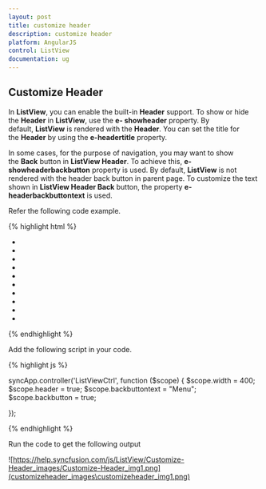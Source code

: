 ```yaml
---
layout: post
title: customize header
description: customize header
platform: AngularJS
control: ListView
documentation: ug
---
```


## Customize Header

In **ListView**, you can enable the built-in **Header** support. To show or hide the **Header** in **ListView**, use the **e- showheader** property. By default, **ListView** is rendered with the **Header**. You can set the title for the **Header** by using the **e-headertitle** property.

In some cases, for the purpose of navigation, you may want to show the **Back** button in **ListView Header**. To achieve this, **e-showheaderbackbutton** property is used. By default, **ListView** is not rendered with the header back button in parent page. To customize the text shown in **ListView Header Back** button, the property **e-headerbackbuttontext** is used.

Refer the following code example.

{% highlight html %}


<div ej-listview id="anglistview" e-width="width" e-showheader="header" e-showheaderbackbutton="backbutton" e-headerbackbuttontext="backbuttontext">
                    <ul>
                        <li data-ej-text="Artwork"></li>
                        <li data-ej-text="Abstract"></li>
                        <li data-ej-text="2 Acrylic Mediums"></li>
                        <li data-ej-text="Creative Acrylic"></li>
                        <li data-ej-text="Modern Painting"></li>
                        <li data-ej-text="Canvas Art"></li>
                        <li data-ej-text="Black white"></li>
                        <li data-ej-text="Children"></li>
                        <li data-ej-text="Preschool Crafts"></li>
                        <li data-ej-text="School-age Crafts"></li>
                    </ul>
                </div>


{% endhighlight %}



Add the following script in your code.

{% highlight js %}


syncApp.controller('ListViewCtrl', function ($scope) {
    $scope.width = 400; 
    $scope.header = true;
    $scope.backbuttontext = "Menu";
    $scope.backbutton = true;

});


{% endhighlight %}



Run the code to get the following output

![https://help.syncfusion.com/js/ListView/Customize-Header_images/Customize-Header_img1.png](customizeheader_images\customizeheader_img1.png)

